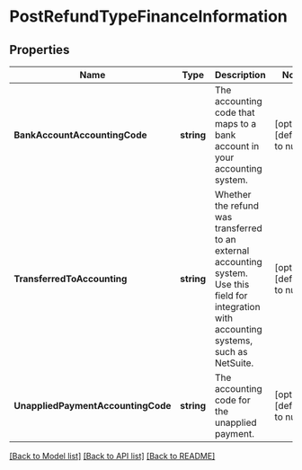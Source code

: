 # PostRefundTypeFinanceInformation

## Properties
Name | Type | Description | Notes
------------ | ------------- | ------------- | -------------
**BankAccountAccountingCode** | **string** | The accounting code that maps to a bank account in your accounting system.  | [optional] [default to null]
**TransferredToAccounting** | **string** | Whether the refund was transferred to an external accounting system. Use this field for integration with accounting systems, such as NetSuite.  | [optional] [default to null]
**UnappliedPaymentAccountingCode** | **string** | The accounting code for the unapplied payment.  | [optional] [default to null]

[[Back to Model list]](../README.md#documentation-for-models) [[Back to API list]](../README.md#documentation-for-api-endpoints) [[Back to README]](../README.md)


